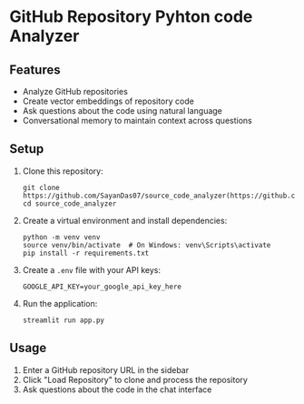# GitHub Repository Pyhton code Analyzer

## Features

- Analyze GitHub repositories
- Create vector embeddings of repository code
- Ask questions about the code using natural language
- Conversational memory to maintain context across questions

## Setup

1. Clone this repository:
   ```
   git clone https://github.com/SayanDas07/source_code_analyzer(https://github.com/SayanDas07/source_code_analyzer)
   cd source_code_analyzer
   ```

2. Create a virtual environment and install dependencies:
   ```
   python -m venv venv
   source venv/bin/activate  # On Windows: venv\Scripts\activate
   pip install -r requirements.txt
   ```

3. Create a `.env` file with your API keys:
   ```
   GOOGLE_API_KEY=your_google_api_key_here
   ```

4. Run the application:
   ```
   streamlit run app.py
   ```

## Usage

1. Enter a GitHub repository URL in the sidebar
2. Click "Load Repository" to clone and process the repository
3. Ask questions about the code in the chat interface

